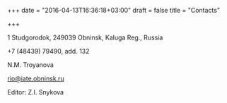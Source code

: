 +++
date = "2016-04-13T16:36:18+03:00"
draft = false
title = "Contacts"

+++

<span class="glyphicon glyphicon-home" aria-hidden="true"></span> 1 Studgorodok, 249039 Obninsk, Kaluga Reg., Russia

<span class="glyphicon glyphicon-earphone" aria-hidden="true"></span> +7 (48439) 79490, add. 132

N.M. Troyanova

<span class="glyphicon glyphicon-envelope" aria-hidden="true"></span> [rio@iate.obninsk.ru](mailto:rio@iate.obninsk.ru)

Editor: Z.I. Snykova
